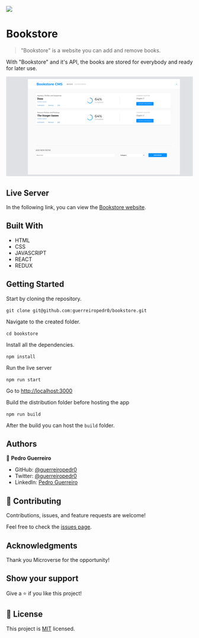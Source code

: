 ![](https://img.shields.io/badge/Microverse-blueviolet)

# Bookstore

> "Bookstore" is a website you can add and remove books.

With "Bookstore" and it's API, the books are stored for everybody and ready for later use.

![screenshot](./src/assets/preview.png)

## Live Server

In the following link, you can view the [Bookstore website](https://guerreiropedr0-bookstore.netlify.app).

## Built With

- HTML
- CSS
- JAVASCRIPT
- REACT
- REDUX

## Getting Started

Start by cloning the repository.

`git clone git@github.com:guerreiropedr0/bookstore.git`

Navigate to the created folder.

`cd bookstore`

Install all the dependencies.

`npm install`

Run the live server

`npm run start`

Go to [http://localhost:3000](http://localhost:3000)

Build the distribution folder before hosting the app

`npm run build`

After the build you can host the `build` folder.

## Authors

👤 **Pedro Guerreiro**

- GitHub: [@guerreiropedr0](https://github.com/guerreiropedr0)
- Twitter: [@guerreiropedr0](https://twitter.com/guerreiropedr0)
- LinkedIn: [Pedro Guerreiro](https://www.linkedin.com/in/guerreiropedr0/)

## 🤝 Contributing

Contributions, issues, and feature requests are welcome!

Feel free to check the [issues page](../../issues/).

## Acknowledgments

Thank you Microverse for the opportunity!

## Show your support

Give a ⭐️ if you like this project!

## 📝 License

This project is [MIT](./MIT.md) licensed.
